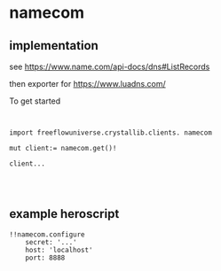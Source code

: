 # namecom


## implementation

see https://www.name.com/api-docs/dns#ListRecords

then exporter for https://www.luadns.com/



To get started

```vlang


import freeflowuniverse.crystallib.clients. namecom

mut client:= namecom.get()!

client...




```

## example heroscript

```hero
!!namecom.configure
    secret: '...'
    host: 'localhost'
    port: 8888
```



